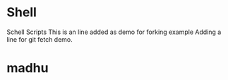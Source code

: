 # Shell
Schell Scripts
This is an line added as demo for forking example
Adding a line for git fetch demo.
# madhu 
